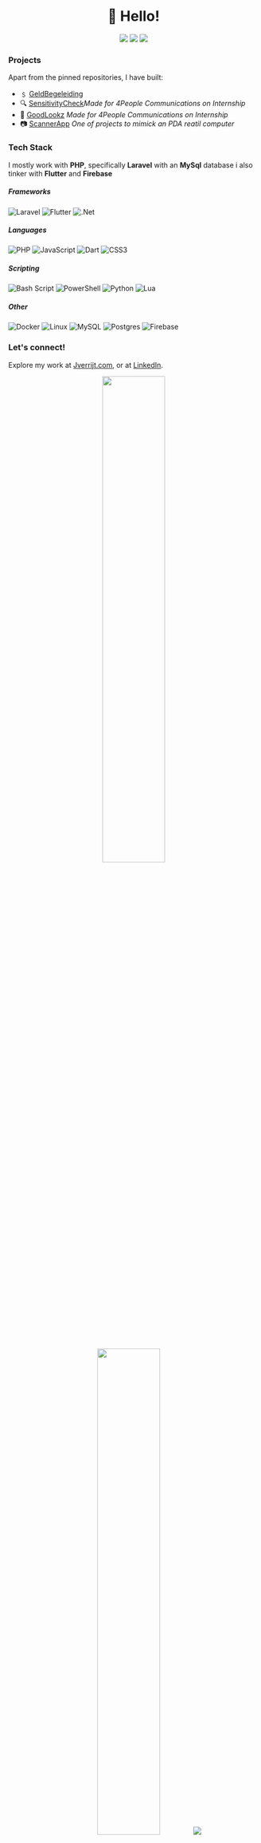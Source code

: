 <h1 align='center'>👋 Hello!</h1>
<p align='center'>
<a href="https://peerlist.io/vinitshahdeo"><img src="https://github-readme-badge.peerlist.io/api/vinitshahdeo"/></a>
<a href="https://visitorbadge.io/status?path=jayverrijt%jayverrijt"><img src="https://api.visitorbadge.io/api/visitors?path=jayverrijt%2Fjayverrijt&label=🌍 %20 Total%20Visitors&countColor=%23263759&style=flat&labelStyle=none" /></a>
<a href="https://github.com/jayverrijt?tab=repositories"><img src="https://img.shields.io/github/stars/jayverrijt?style=flat&logo=github&label=Total%20Stars&color=teal"/></a>
</p>

### Projects

Apart from the pinned repositories, I have built:
- ﹩ [GeldBegeleiding](https://geldbegeleiding.nl)
- 🔍 [SensitivityCheck](https://sensitivity-check.com)*Made for 4People Communications on Internship*
- 👕 [GoodLookz](https://github.com/vinitshahdeo/Water-Monitoring-System) *Made for 4People Communications on Internship*
- 📷 [ScannerApp](https://github.com/jayverrijt/scannerapp) *One of projects to mimick an PDA reatil computer*

### Tech Stack

I mostly work with **PHP**, specifically **Laravel** with an **MySql** database i also tinker with **Flutter** and **Firebase**
##### Frameworks
![Laravel](https://img.shields.io/badge/laravel-%23FF2D20.svg?style=for-the-badge&logo=laravel&logoColor=white)
![Flutter](https://img.shields.io/badge/Flutter-%2302569B.svg?style=for-the-badge&logo=Flutter&logoColor=white)
![.Net](https://img.shields.io/badge/.NET-5C2D91?style=for-the-badge&logo=.net&logoColor=white)
##### Languages
![PHP](https://img.shields.io/badge/php-%23777BB4.svg?style=for-the-badge&logo=php&logoColor=white)
![JavaScript](https://img.shields.io/badge/javascript-%23323330.svg?style=for-the-badge&logo=javascript&logoColor=%23F7DF1E)
![Dart](https://img.shields.io/badge/dart-%230175C2.svg?style=for-the-badge&logo=dart&logoColor=white)
![CSS3](https://img.shields.io/badge/css3-%231572B6.svg?style=for-the-badge&logo=css3&logoColor=white)
##### Scripting
![Bash Script](https://img.shields.io/badge/bash_script-%23121011.svg?style=for-the-badge&logo=gnu-bash&logoColor=white)
![PowerShell](https://img.shields.io/badge/PowerShell-%235391FE.svg?style=for-the-badge&logo=powershell&logoColor=white)
![Python](https://img.shields.io/badge/python-3670A0?style=for-the-badge&logo=python&logoColor=ffdd54)
![Lua](https://img.shields.io/badge/lua-%232C2D72.svg?style=for-the-badge&logo=lua&logoColor=white)
##### Other
![Docker](https://img.shields.io/badge/docker-%230db7ed.svg?style=for-the-badge&logo=docker&logoColor=white)
![Linux](https://img.shields.io/badge/Linux-FCC624?style=for-the-badge&logo=linux&logoColor=black)
![MySQL](https://img.shields.io/badge/mysql-4479A1.svg?style=for-the-badge&logo=mysql&logoColor=white)
![Postgres](https://img.shields.io/badge/postgres-%23316192.svg?style=for-the-badge&logo=postgresql&logoColor=white)
![Firebase](https://img.shields.io/badge/firebase-a08021?style=for-the-badge&logo=firebase&logoColor=ffcd34)

### Let's connect!

Explore my work at [Jverrijt.com](https://jverrijt.com/), or at [LinkedIn](https://www.linkedin.com/in/jayverrijt0/).

<p align="center">
  <img height="50%" width="auto" src ="https://github-readme-stats.vercel.app/api?username=jayverrijt&show_icons=true&count_private=true&theme=darcula&hide_border=true&hide=issues,contribs&bg_color=00000000">
  <img height="50%" width="auto" src ="https://github-readme-stats.vercel.app/api/top-langs/?username=jayverrijt&layout=compact&hide_border=true&theme=darcula&bg_color=00000000&langs_count=6&hide=jupyter%20notebook,tex,css,php&exclude_repo=Pacman-AI">
  <img src ="https://github-readme-streak-stats.herokuapp.com?user=jayverrijt&theme=darcula&hide_border=true&background=FFFFFF00">
  <br>
  <br>
<!--  <a href="https://www.buymeacoffee.com/username"> <img align="center" src="https://cdn.buymeacoffee.com/buttons/v2/default-orange.png" height="50" width="210" alt="aveek.saha" /></a>
</p>
-->
<br />
<a href="https://www.jverrijt.com">
  <table align="left">
      <tr>
          <td>
            🌐 &nbsp;&nbsp;Explore my site!
          </td>
      </tr>
  </table>
</a>
